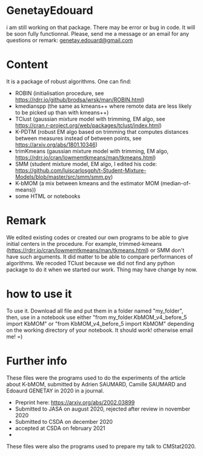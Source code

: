 # GenetayEdouard

i am still working on that package.
There may be error or bug in code. It will be soon fully functionnal. Please, send me a message or an email for any questions or remark: genetay.edouard@gmail.com

# Content
It is a package of robust algorithms.
One can find:
- ROBIN (initialisation procedure, see https://rdrr.io/github/brodsa/wrsk/man/ROBIN.html)
- kmedianspp (the same as kmeans++ where remote data are less likely to be picked up than with kmeans++)
- TClust (gaussian mixture model with trimming, EM algo, see https://cran.r-project.org/web/packages/tclust/index.html)
- K-PDTM (robust EM algo based on trimming that computes distances between measures instead of between points, see https://arxiv.org/abs/1801.10346)
- trimKmeans (gaussian mixture model with trimming, EM algo, https://rdrr.io/cran/lowmemtkmeans/man/tkmeans.html)
- SMM (student mixture model, EM algo, I edited his code: https://github.com/luiscarlosgph/t-Student-Mixture-Models/blob/master/src/smm/smm.py)
- K-bMOM (a mix between kmeans and the estimator MOM (median-of-means))
- some HTML or notebooks

# Remark
We edited existing codes or created our own programs to be able to give initial centers in the procedure. For example, trimmed-kmeans (https://rdrr.io/cran/lowmemtkmeans/man/tkmeans.html) or SMM don't have such arguments. It did matter to be able to compare performances of algorithms. We recoded TClust because we did not find any python package to do it when we started our work. Thing may have change by now.

# how to use it
To use it. Download all file and put them in a folder named "my_folder", then, use in a notebook use either "from my_folder.KbMOM_v4_before_5 import KbMOM" or "from KbMOM_v4_before_5 import KbMOM" depending on the working directory of your notebook. It should work! otherwise email me! =)

# Further info
These files were the programs used to do the experiments of the article about K-bMOM, submitted by Adrien SAUMARD, Camille SAUMARD and Edoaurd GENETAY in 2020 in a journal.
- Preprint here: https://arxiv.org/abs/2002.03899
- Submitted to JASA on august 2020, rejected after review in november 2020
- Submitted to CSDA on december 2020
- accepted at CSDA on february 2021
- 
These files were also the programs used to prepare my talk to CMStat2020.
